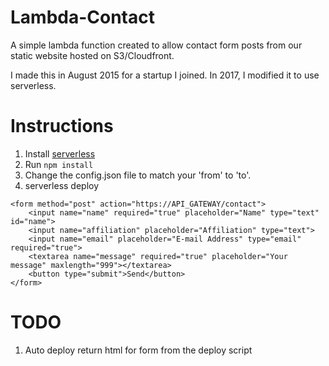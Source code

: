 # Lambda-Contact

A simple lambda function created to allow contact form posts from our static website hosted on S3/Cloudfront.

I made this in August 2015 for a startup I joined. In 2017, I modified it to use serverless.

# Instructions

1. Install [serverless](https://serverless.com/)
2. Run `npm install`
3. Change the config.json file to match your 'from' to 'to'.
4. serverless deploy  

```
<form method="post" action="https://API_GATEWAY/contact">
    <input name="name" required="true" placeholder="Name" type="text" id="name">
    <input name="affiliation" placeholder="Affiliation" type="text">
    <input name="email" placeholder="E-mail Address" type="email" required="true">
    <textarea name="message" required="true" placeholder="Your message" maxlength="999"></textarea>
    <button type="submit">Send</button>
</form>
```


# TODO

1. Auto deploy return html for form from the deploy script
